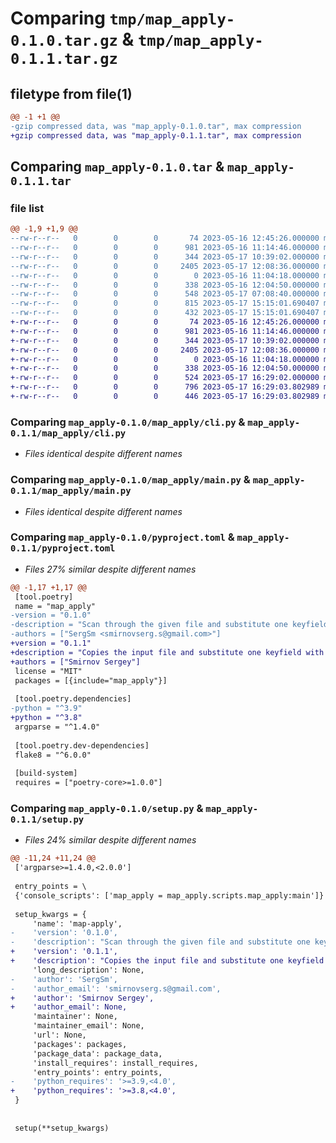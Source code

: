 # Comparing `tmp/map_apply-0.1.0.tar.gz` & `tmp/map_apply-0.1.1.tar.gz`

## filetype from file(1)

```diff
@@ -1 +1 @@
-gzip compressed data, was "map_apply-0.1.0.tar", max compression
+gzip compressed data, was "map_apply-0.1.1.tar", max compression
```

## Comparing `map_apply-0.1.0.tar` & `map_apply-0.1.1.tar`

### file list

```diff
@@ -1,9 +1,9 @@
--rw-r--r--   0        0        0       74 2023-05-16 12:45:26.000000 map_apply-0.1.0/map_apply/__init__.py
--rw-r--r--   0        0        0      981 2023-05-16 11:14:46.000000 map_apply-0.1.0/map_apply/cli.py
--rw-r--r--   0        0        0      344 2023-05-17 10:39:02.000000 map_apply-0.1.0/map_apply/file_handler.py
--rw-r--r--   0        0        0     2405 2023-05-17 12:08:36.000000 map_apply-0.1.0/map_apply/main.py
--rw-r--r--   0        0        0        0 2023-05-16 11:04:18.000000 map_apply-0.1.0/map_apply/scripts/__init__.py
--rw-r--r--   0        0        0      338 2023-05-16 12:04:50.000000 map_apply-0.1.0/map_apply/scripts/map_apply.py
--rw-r--r--   0        0        0      548 2023-05-17 07:08:40.000000 map_apply-0.1.0/pyproject.toml
--rw-r--r--   0        0        0      815 2023-05-17 15:15:01.690407 map_apply-0.1.0/setup.py
--rw-r--r--   0        0        0      432 2023-05-17 15:15:01.690407 map_apply-0.1.0/PKG-INFO
+-rw-r--r--   0        0        0       74 2023-05-16 12:45:26.000000 map_apply-0.1.1/map_apply/__init__.py
+-rw-r--r--   0        0        0      981 2023-05-16 11:14:46.000000 map_apply-0.1.1/map_apply/cli.py
+-rw-r--r--   0        0        0      344 2023-05-17 10:39:02.000000 map_apply-0.1.1/map_apply/file_handler.py
+-rw-r--r--   0        0        0     2405 2023-05-17 12:08:36.000000 map_apply-0.1.1/map_apply/main.py
+-rw-r--r--   0        0        0        0 2023-05-16 11:04:18.000000 map_apply-0.1.1/map_apply/scripts/__init__.py
+-rw-r--r--   0        0        0      338 2023-05-16 12:04:50.000000 map_apply-0.1.1/map_apply/scripts/map_apply.py
+-rw-r--r--   0        0        0      524 2023-05-17 16:29:02.000000 map_apply-0.1.1/pyproject.toml
+-rw-r--r--   0        0        0      796 2023-05-17 16:29:03.802989 map_apply-0.1.1/setup.py
+-rw-r--r--   0        0        0      446 2023-05-17 16:29:03.802989 map_apply-0.1.1/PKG-INFO
```

### Comparing `map_apply-0.1.0/map_apply/cli.py` & `map_apply-0.1.1/map_apply/cli.py`

 * *Files identical despite different names*

### Comparing `map_apply-0.1.0/map_apply/main.py` & `map_apply-0.1.1/map_apply/main.py`

 * *Files identical despite different names*

### Comparing `map_apply-0.1.0/pyproject.toml` & `map_apply-0.1.1/pyproject.toml`

 * *Files 27% similar despite different names*

```diff
@@ -1,17 +1,17 @@
 [tool.poetry]
 name = "map_apply"
-version = "0.1.0"
-description = "Scan through the given file and substitute one keyfield with another using 'map' file"
-authors = ["SergSm <smirnovserg.s@gmail.com>"]
+version = "0.1.1"
+description = "Copies the input file and substitute one keyfield with another using 'map' file"
+authors = ["Smirnov Sergey"]
 license = "MIT"
 packages = [{include="map_apply"}]
 
 [tool.poetry.dependencies]
-python = "^3.9"
+python = "^3.8"
 argparse = "^1.4.0"
 
 [tool.poetry.dev-dependencies]
 flake8 = "^6.0.0"
 
 [build-system]
 requires = ["poetry-core>=1.0.0"]
```

### Comparing `map_apply-0.1.0/setup.py` & `map_apply-0.1.1/setup.py`

 * *Files 24% similar despite different names*

```diff
@@ -11,24 +11,24 @@
 ['argparse>=1.4.0,<2.0.0']
 
 entry_points = \
 {'console_scripts': ['map_apply = map_apply.scripts.map_apply:main']}
 
 setup_kwargs = {
     'name': 'map-apply',
-    'version': '0.1.0',
-    'description': "Scan through the given file and substitute one keyfield with another using 'map' file",
+    'version': '0.1.1',
+    'description': "Copies the input file and substitute one keyfield with another using 'map' file",
     'long_description': None,
-    'author': 'SergSm',
-    'author_email': 'smirnovserg.s@gmail.com',
+    'author': 'Smirnov Sergey',
+    'author_email': None,
     'maintainer': None,
     'maintainer_email': None,
     'url': None,
     'packages': packages,
     'package_data': package_data,
     'install_requires': install_requires,
     'entry_points': entry_points,
-    'python_requires': '>=3.9,<4.0',
+    'python_requires': '>=3.8,<4.0',
 }
 
 
 setup(**setup_kwargs)
```

